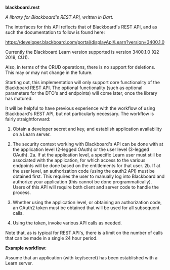 **blackboard.rest**

*A library for Blackboard's REST API, written in Dart.*

The interfaces for this API reflects that of Blackboard's REST API, and as such
the documentation to follow is found here:

https://developer.blackboard.com/portal/displayApi/Learn?version=3400.1.0

Currently the Blackboard Learn version supported is version 3400.1.0 (Q2 2018, CU1).

Also, in terms of the CRUD operations, there is no support for deletions.  This
may or may not change in the future.

Starting out, this implementation will only support core functionality of the
Blackboard REST API.  The optional functionality (such as optional parameters
for the DTO's and endpoints) will come later, once the library has matured.

It will be helpful to have previous experience with the workflow of using
Blackboard's REST API, but not particularly necessary.  The workflow is fairly
straightforward:

1. Obtain a developer secret and key, and establish application availability on
   a Learn server.

2. The security context working with Blackboard's API can be done with at the
   application level (2-legged OAuth) or the user level (3-legged OAuth).
   2a. If at the application level, a specific Learn user must still be
       associated with the application, for which access to the various
       endpoints will be done based on the entitlements for that user.
   2b. If at the user level, an authorization code (using the oauth2 API) must
       be obtained first.  This requires the user to manually log into
       Blackboard and authorize your application (this cannot be done
       programmatically).  Users of this API will require both client and server
       code to handle the process.

3. Whether using the application level, or obtaining an authorization code, an
   OAuth2 token must be obtained that will be used for all subsequent calls.

4. Using the token, invoke various API calls as needed.

Note that, as is typical for REST API's, there is a limit on the number of calls
that can be made in a single 24 hour period.

**Example workflow:**

Assume that an application (with key/secret) has been established with a Learn
server.
